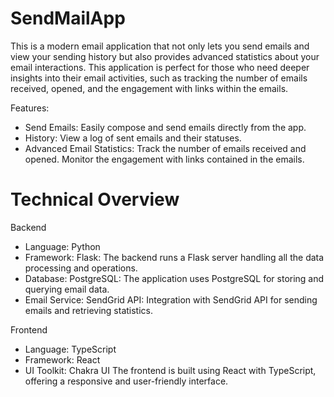 # SendMailApp

This is a modern email application that not only lets you send emails and view your sending history but also provides advanced statistics about your email interactions.
This application is perfect for those who need deeper insights into their email activities, such as tracking the number of emails received, opened, and the engagement with links within the emails.

Features:
- Send Emails: Easily compose and send emails directly from the app.
- History: View a log of sent emails and their statuses.
- Advanced Email Statistics: Track the number of emails received and opened. Monitor the engagement with links contained in the emails.

# Technical Overview

Backend
- Language: Python
- Framework: Flask: The backend runs a Flask server handling all the data processing and operations.
- Database: PostgreSQL: The application uses PostgreSQL for storing and querying email data.
- Email Service: SendGrid API: Integration with SendGrid API for sending emails and retrieving statistics.
  
Frontend
- Language: TypeScript
- Framework: React
- UI Toolkit: Chakra UI  The frontend is built using React with TypeScript, offering a responsive and user-friendly interface.

